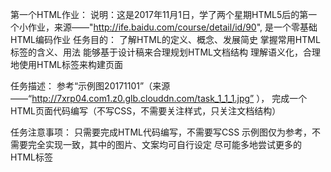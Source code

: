 第一个HTML作业：
说明：这是2017年11月1日，学了两个星期HTML5后的第一个小作业，来源——"http://ife.baidu.com/course/detail/id/90", 是一个零基础HTML编码作业
  任务目的：
    了解HTML的定义、概念、发展简史
    掌握常用HTML标签的含义、用法
    能够基于设计稿来合理规划HTML文档结构
    理解语义化，合理地使用HTML标签来构建页面
    
  任务描述：
    参考“示例图20171101”（来源——“http://7xrp04.com1.z0.glb.clouddn.com/task_1_1_1.jpg” ），
    完成一个HTML页面代码编写（不写CSS，不需要关注样式，只关注文档结构）
    
  任务注意事项：
    只需要完成HTML代码编写，不需要写CSS
    示例图仅为参考，不需要完全实现一致，其中的图片、文案均可自行设定
    尽可能多地尝试更多的HTML标签
    
